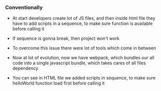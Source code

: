 ### Conventionally

- At start developers create lot of JS files, and then inside html file they have to add scripts in a sequence, to make sure function is available before calling it

- If sequence is gonna break, then project won't work

- To overcome this issue there were lot of tools which come in between

- Now at lot of evolution, now we have webpack, which bundles our all code into a single javascript bundle, which takes cares of all files dependency

- You can see in HTML file we added scripts in sequence, to make sure helloWorld function load first before calling it
